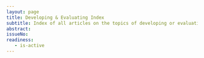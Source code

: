 ```yaml
---
layout: page
title: Developing & Evaluating Index
subtitle: Index of all articles on the topics of developing or evaluating V²Agile System.
abstract:
issueNo: 
readiness:
   - is-active
---
```


